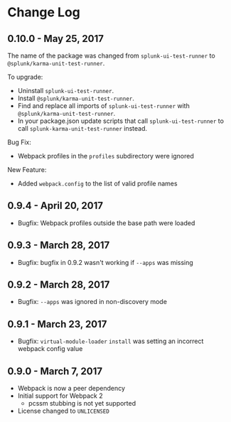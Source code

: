 Change Log
============

0.10.0 - May 25, 2017
----------
The name of the package was changed from `splunk-ui-test-runner` to `@splunk/karma-unit-test-runner`.

To upgrade:
* Uninstall `splunk-ui-test-runner`.
* Install `@splunk/karma-unit-test-runner`.
* Find and replace all imports of `splunk-ui-test-runner` with `@splunk/karma-unit-test-runner`.
* In your package.json update scripts that call `splunk-ui-test-runner` to call `splunk-karma-unit-test-runner` instead.

Bug Fix:
* Webpack profiles in the `profiles` subdirectory were ignored

New Feature:
* Added `webpack.config` to the list of valid profile names

0.9.4 - April 20, 2017
----------
* Bugfix: Webpack profiles outside the base path were loaded


0.9.3 - March 28, 2017
----------
* Bugfix: bugfix in 0.9.2 wasn't working if `--apps` was missing


0.9.2 - March 28, 2017
----------
* Bugfix: `--apps` was ignored in non-discovery mode


0.9.1 - March 23, 2017
----------
* Bugfix: `virtual-module-loader` `install` was setting an incorrect webpack config value


0.9.0 - March 7, 2017
----------
* Webpack is now a peer dependency
* Initial support for Webpack 2
  * pcssm stubbing is not yet supported
* License changed to `UNLICENSED`
